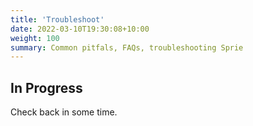 ```yaml
---
title: 'Troubleshoot'
date: 2022-03-10T19:30:08+10:00
weight: 100
summary: Common pitfals, FAQs, troubleshooting Sprie
---
```



## In Progress

Check back in some time.